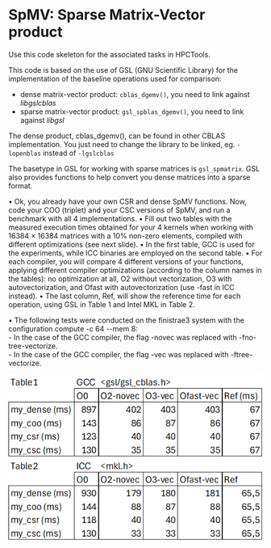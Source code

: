 # SpMV: Sparse Matrix-Vector product

Use this code skeleton for the associated tasks in HPCTools.

This code is based on the use of GSL (GNU Scientific Library) for the
implementation of the baseline operations used for comparison:
- dense matrix-vector product: `cblas_dgemv()`, you need to link against *libgslcblas*
- sparse matrix-vector product: `gsl_spblas_dgemv()`, you need to link against *libgsl*

The dense product, cblas_dgemv(), can be found in other CBLAS
implementation. You just need to change the library to be linked,
eg. `-lopenblas` instead of `-lgslcblas`

The basetype in GSL for working with sparse matrices is `gsl_spmatrix`.
GSL also provides functions to help convert you dense matrices into a
sparse format.

• Ok, you already have your own CSR and dense SpMV functions.
Now, code your COO (triplet) and your CSC versions of SpMV, and
run a benchmark with all 4 implementations.
• Fill out two tables with the measured execution times obtained
for your 4 kernels when working with 16384 × 16384 matrices
with a 10% non-zero elements, compiled with different
optimizations (see next slide).
• In the first table, GCC is used for the experiments, while ICC
binaries are employed on the second table.
• For each compiler, you will compare 4 different versions of your
functions, applying different compiler optimizations (according
to the column names in the tables): no optimization at all, O2
without vectorization, O3 with autovectorization, and Ofast with
autovectorization (use -fast in ICC instead).
• The last column, Ref, will show the reference time for each
operation, using GSL in Table 1 and Intel MKL in Table 2.

• The following tests were conducted on the finistrae3 system with the configuration compute -c 64 --mem 8:  
    - In the case of the GCC compiler, the flag -novec was replaced with -fno-tree-vectorize.  
    - In the case of the GCC compiler, the flag -vec was replaced with -ftree-vectorize.  

![Table1](images/Table1.png)
![Table2](images/Table2.png)